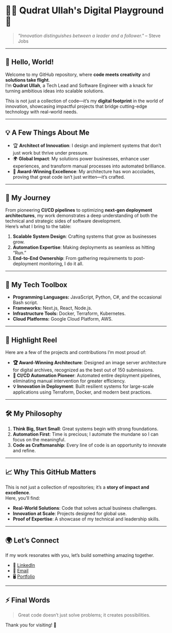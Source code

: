 
# 👨‍💻 Qudrat Ullah's Digital Playground 🌟  

> *"Innovation distinguishes between a leader and a follower."* – Steve Jobs

---

## 👋 Hello, World!  

Welcome to my GitHub repository, where **code meets creativity** and **solutions take flight**.  
I’m **Qudrat Ullah**, a Tech Lead and Software Engineer with a knack for turning ambitious ideas into scalable solutions.  

This is not just a collection of code—it’s my **digital footprint** in the world of innovation, showcasing impactful projects that bridge cutting-edge technology with real-world needs.

---

## 💡 A Few Things About Me

- 🏆 **Architect of Innovation**: I design and implement systems that don’t just work but thrive under pressure.  
- 🌍 **Global Impact**: My solutions power businesses, enhance user experiences, and transform manual processes into automated brilliance.  
- 📜 **Award-Winning Excellence**: My architecture has won accolades, proving that great code isn’t just written—it’s crafted.  

---

## 🚀 My Journey  

From pioneering **CI/CD pipelines** to optimizing **next-gen deployment architectures**, my work demonstrates a deep understanding of both the technical and strategic sides of software development.  
Here’s what I bring to the table:  

1. **Scalable System Design**: Crafting systems that grow as businesses grow.  
2. **Automation Expertise**: Making deployments as seamless as hitting “Run.”  
3. **End-to-End Ownership**: From gathering requirements to post-deployment monitoring, I do it all.  

---

## 🧰 My Tech Toolbox  

- **Programming Languages:** JavaScript, Python, C#, and the occasional Bash script.  
- **Frameworks:** Next.js, React, Node.js.  
- **Infrastructure Tools:** Docker, Terraform, Kubernetes.  
- **Cloud Platforms:** Google Cloud Platform, AWS.  

---

## 🌟 Highlight Reel  

Here are a few of the projects and contributions I’m most proud of:  

- **🏆 Award-Winning Architecture**: Designed an image server architecture for digital archives, recognized as the best out of 150 submissions.  
- **🚀 CI/CD Automation Pioneer**: Automated entire deployment pipelines, eliminating manual intervention for greater efficiency.  
- **💡 Innovation in Deployment**: Built resilient systems for large-scale applications using Terraform, Docker, and modern best practices.  

---

## 🛠️ My Philosophy  

1. **Think Big, Start Small**: Great systems begin with strong foundations.  
2. **Automation First**: Time is precious; I automate the mundane so I can focus on the meaningful.  
3. **Code as Craftsmanship**: Every line of code is an opportunity to innovate and refine.  

---

## 📈 Why This GitHub Matters  

This is not just a collection of repositories; it’s a **story of impact and excellence**.  
Here, you’ll find:  
- **Real-World Solutions**: Code that solves actual business challenges.  
- **Innovation at Scale**: Projects designed for global use.  
- **Proof of Expertise**: A showcase of my technical and leadership skills.  

---

## 🌍 Let’s Connect  

If my work resonates with you, let’s build something amazing together.  

- 💼 [LinkedIn](https://www.linkedin.com)  
- 📧 [Email](mailto:qudrat.ullah@itcomrade.net)  
- 🖥️ [Portfolio](#)  

---

## ⚡ Final Words  

> Great code doesn’t just solve problems; it creates possibilities.  

Thank you for visiting! 🚀  
